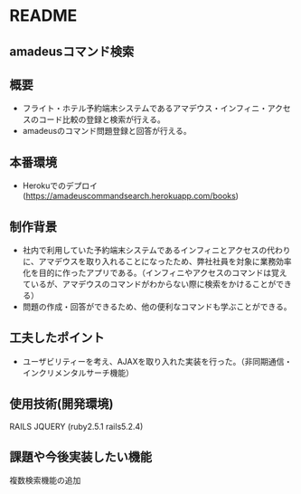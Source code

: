 # README
## amadeusコマンド検索

## 概要
- フライト・ホテル予約端末システムであるアマデウス・インフィニ・アクセスのコード比較の登録と検索が行える。
- amadeusのコマンド問題登録と回答が行える。

## 本番環境
  - Herokuでのデプロイ(https://amadeuscommandsearch.herokuapp.com/books)

## 制作背景
 - 社内で利用していた予約端末システムであるインフィニとアクセスの代わりに、アマデウスを取り入れることになったため、弊社社員を対象に業務効率化を目的に作ったアプリである。（インフィニやアクセスのコマンドは覚えているが、アマデウスのコマンドがわからない際に検索をかけることができる）
 - 問題の作成・回答ができるため、他の便利なコマンドも学ぶことができる。
 
## 工夫したポイント
 - ユーザビリティーを考え、AJAXを取り入れた実装を行った。（非同期通信・インクリメンタルサーチ機能）

## 使用技術(開発環境)
RAILS JQUERY (ruby2.5.1 rails5.2.4)

## 課題や今後実装したい機能
複数検索機能の追加
